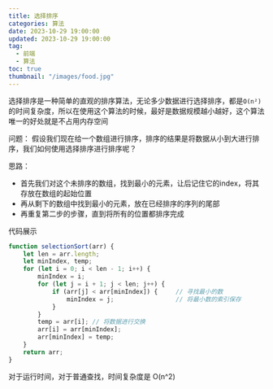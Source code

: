 ```yaml
---
title: 选择排序
categories: 算法
date: 2023-10-29 19:00:00
updated: 2023-10-29 19:00:00
tag:
  - 前端
  - 算法
toc: true
thumbnail: "/images/food.jpg"
---
```

选择排序是一种简单的直观的排序算法，无论多少数据进行选择排序，都是`O(n²)` 的时间复杂度，所以在使用这个算法的时候，最好是数据规模越小越好，这个算法唯一的好处就是不占用内存空间
<!--more-->
问题：
假设我们现在给一个数组进行排序，排序的结果是将数据从小到大进行排序，我们如何使用选择排序进行排序呢？

思路：
- 首先我们对这个未排序的数组，找到最小的元素，让后记住它的index，将其存放在数组的起始位置
- 再从剩下的数组中找到最小的元素，放在已经排序的序列的尾部
- 再重复第二步的步骤，直到将所有的位置都排序完成

代码展示
```javascript
function selectionSort(arr) {
    let len = arr.length;
    let minIndex, temp;
    for (let i = 0; i < len - 1; i++) {
        minIndex = i;
        for (let j = i + 1; j < len; j++) {
            if (arr[j] < arr[minIndex]) {     // 寻找最小的数
                minIndex = j;                 // 将最小数的索引保存
            }
        }
        temp = arr[i]; // 将数据进行交换
        arr[i] = arr[minIndex];
        arr[minIndex] = temp;
    }
    return arr;
}
```
对于运行时间，对于普通查找，时间复杂度是 O(n^2)